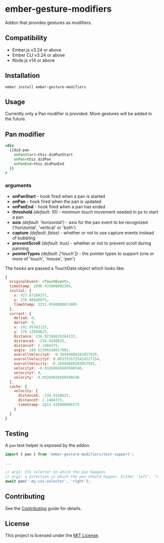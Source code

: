 # ember-gesture-modifiers

Addon that provides gestures as modifiers.

## Compatibility

- Ember.js v3.24 or above
- Ember CLI v3.24 or above
- Node.js v14 or above

## Installation

```
ember install ember-gesture-modifiers
```

## Usage

Currently only a Pan modifier is provided. More gestures will be added in the future.

## Pan modifier

```handlebars
<div
  {{did-pan
    onPanStart=this.didPanStart
    onPan=this.didPan
    onPanEnd=this.didPanEnd
  }}
>
```

### arguments

- **onPanStart** - hook fired when a pan is started
- **onPan** - hook fired when the pan is updated
- **onPanEnd** - hook fired when a pan has ended
- **threshold** _(default: 10)_ - minimum touch movement needed in px to start a pan
- **axis** _(default: 'horizontal')_ - axis for the pan event to be recognized ('horizontal', 'vertical' or 'both')
- **capture** _(default: false)_ - whether or not to use capture events instead of bubbling
- **preventScroll** _(default: true)_ - whether or not to prevent scroll during panning
- **pointerTypes** _(default: ['touch'])_ - the pointer types to support (one or more of 'touch', 'mouse', 'pen')

The hooks are passed a TouchData object which looks like:

```javascript
{
  originalEvent: <TouchEvent>,
  timeStamp: 2896.435000002384,
  initial: {
    x: 427.87109375,
    y: 276.98046875,
    timeStamp: 2251.9500000053085
  },
  current: {
    deltaX: 0,
    deltaY: 0,
    x: 192.95703125,
    y: 279.12890625,
    distance: 234.92388670364133,
    distanceX: -234.9140625,
    distanceY: 2.1484375,
    angle: 180.52399148917002,
    overallVelocityX: -0.36449888283057935,
    overallVelocityY: 0.0033335725424327154,
    overallVelocity: -0.36449888283057935,
    velocityX: -0.03269026669500546,
    velocityY: 0,
    velocity: -0.03269026669500546
  },
  cache: {
    velocity: {
      distanceX: -234.9140625,
      distanceY: 2.1484375,
      timeStamp: 2613.435000006575
    }
  }
}
```

## Testing

A `pan` test helper is exposed by the addon.

```javascript
import { pan } from 'ember-gesture-modifiers/test-support';

...

// arg1: CSS selector on which the pan happens
// arg2: a direction in which the pan should happen. Either 'left', 'right', 'down', 'up' or 'up-right'.
await pan('.my-css-selector', 'right');
```

## Contributing

See the [Contributing](CONTRIBUTING.md) guide for details.

## License

This project is licensed under the [MIT License](LICENSE.md).
